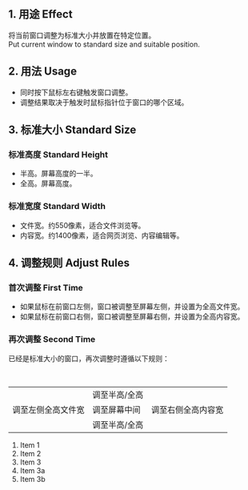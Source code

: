 ## 1. 用途 Effect
将当前窗口调整为标准大小并放置在特定位置。  
Put current window to standard size and suitable position.

## 2. 用法 Usage
- 同时按下鼠标左右键触发窗口调整。
- 调整结果取决于触发时鼠标指针位于窗口的哪个区域。

## 3. 标准大小 Standard Size

### 标准高度 Standard Height
- 半高。屏幕高度的一半。
- 全高。屏幕高度。

### 标准宽度 Standard Width
- 文件宽。约550像素，适合文件浏览等。
- 内容宽。约1400像素，适合网页浏览、内容编辑等。

## 4. 调整规则 Adjust Rules

### 首次调整 First Time
- 如果鼠标在前窗口左侧，窗口被调整至屏幕左侧，并设置为全高文件宽。
- 如果鼠标在前窗口右侧，窗口被调整至屏幕右侧，并设置为全高内容宽。

### 再次调整 Second Time
已经是标准大小的窗口，再次调整时遵循以下规则：
<table>
  <tr>
    <td></td><td>调至半高/全高</td><td></td>
  </tr>
  <tr>
    <td>调至左侧全高文件宽</td><td>调至屏幕中间</td><td>调至右侧全高内容宽</td>
  </tr>
  <tr>
    <td></td><td>调至半高/全高</td><td></td>
  </tr>
</table>

1. Item 1
1. Item 2
1. Item 3
  1. Item 3a
  1. Item 3b


